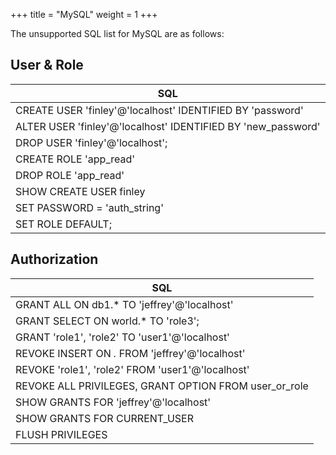 +++
title = "MySQL"
weight = 1
+++

The unsupported SQL list for MySQL are as follows:

## User & Role
| SQL                                                          |
|--------------------------------------------------------------|
| CREATE USER 'finley'@'localhost' IDENTIFIED BY 'password'    |
| ALTER USER 'finley'@'localhost' IDENTIFIED BY 'new_password' |
| DROP USER 'finley'@'localhost';                              |
| CREATE ROLE 'app_read'                                       |
| DROP ROLE 'app_read'                                         |
| SHOW CREATE USER finley                                      |
| SET PASSWORD = 'auth_string'                                 |
| SET ROLE DEFAULT;                                            |

## Authorization
| SQL                                                   |
|-------------------------------------------------------|
| GRANT ALL ON db1.* TO 'jeffrey'@'localhost'           |
| GRANT SELECT ON world.* TO 'role3';                   |
| GRANT 'role1', 'role2' TO 'user1'@'localhost'         |
| REVOKE INSERT ON *.* FROM 'jeffrey'@'localhost'       |
| REVOKE 'role1', 'role2' FROM 'user1'@'localhost'      |
| REVOKE ALL PRIVILEGES, GRANT OPTION FROM user_or_role |
| SHOW GRANTS FOR 'jeffrey'@'localhost'                 |
| SHOW GRANTS FOR CURRENT_USER                          |
| FLUSH PRIVILEGES                                      |
